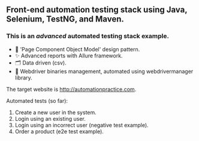 ## Front-end automation testing stack using Java, Selenium, TestNG, and Maven. 
### This is an *advanced* automated testing stack example.
- 📐 'Page Component Object Model' design pattern. 
- ✨ Advanced reports with Allure framework. 
- 🗂️ Data driven (csv).
- 🤖 Webdriver binaries management, automated using webdrivermanager library.

The target website is http://automationpractice.com.

Automated tests (so far):
1. Create a new user in the system.
2. Login using an existing user.
3. Login using an incorrect user (negative test example).
4. Order a product (e2e test example).
